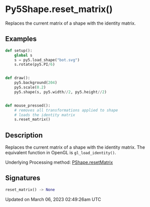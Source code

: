 # Py5Shape.reset_matrix()

Replaces the current matrix of a shape with the identity matrix.

## Examples

<div class="example-table">

<div class="example-row"><div class="example-cell-image">

</div><div class="example-cell-code">

```python
def setup():
    global s
    s = py5.load_shape("bot.svg")
    s.rotate(py5.PI/6)


def draw():
    py5.background(204)
    py5.scale(0.2)
    py5.shape(s, py5.width//2, py5.height//2)


def mouse_pressed():
    # removes all transformations applied to shape
    # loads the identity matrix
    s.reset_matrix()
```

</div></div>

</div>

## Description

Replaces the current matrix of a shape with the identity matrix. The equivalent function in OpenGL is `gl_load_identity()`.

Underlying Processing method: [PShape.resetMatrix](https://processing.org/reference/PShape_resetMatrix_.html)

## Signatures

```python
reset_matrix() -> None
```

Updated on March 06, 2023 02:49:26am UTC
